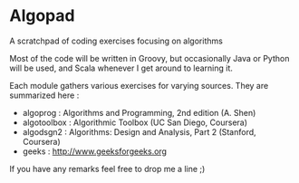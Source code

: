 # Algopad
A scratchpad of coding exercises focusing on algorithms

Most of the code will be written in Groovy, but occasionally Java or Python will be used,
and Scala whenever I get around to learning it.

Each module gathers various exercises for varying sources. They are summarized here :

- algoprog    : Algorithms and Programming, 2nd edition (A. Shen)
- algotoolbox : Algorithmic Toolbox (UC San Diego, Coursera)
- algodsgn2   : Algorithms: Design and Analysis, Part 2 (Stanford, Coursera)
- geeks       : http://www.geeksforgeeks.org

If you have any remarks feel free to drop me a line ;)
